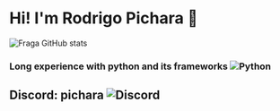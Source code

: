 # Hi! I'm Rodrigo Pichara 🤝

![Fraga GitHub stats](https://github-readme-stats.vercel.app/api?username=pichara&show_icons=true&theme=dracula&count_private=False)

### Long experience with python and its frameworks ![Python](https://img.shields.io/badge/Python-3776AB?style=for-the-badge&logo=python&logoColor=white)

## Discord: pichara ![Discord](https://img.shields.io/badge/Discord-7289DA?style=for-the-badge&logo=discord&logoColor=white)


